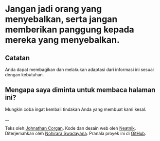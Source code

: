 # Jangan jadi orang yang menyebalkan, serta jangan memberikan panggung kepada mereka yang menyebalkan.

## Catatan

Anda dapat membagikan dan melakukan adaptasi dari informasi ini sesuai dengan kebutuhan.

## Mengapa saya diminta untuk membaca halaman ini?

Mungkin coba ingat kembali tindakan Anda yang membuat kami kesal.

__

Teks oleh [Johnathan Corgan](https://keybase.io/jcorgan). Kode dan desain web oleh [Neatnik](https://neatnik.net/). Diterjemahkan oleh [Nohirara Swadayana](https://nohirara.xyz). Pranala proyek ini di [GitHub](https://github.com/neatnik/asshole.fyi).
